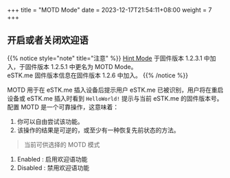 +++
title = "MOTD Mode"
date =  2023-12-17T21:54:11+08:00
weight = 7
+++

## 开启或者关闭欢迎语

{{% notice style="note" title="注意" %}}
[Hint Mode](./hint-mode) 于固件版本 1.2.3.1 中加入，于固件版本 1.2.5.1 中更名为 MOTD Mode。  
eSTK.me 固件版本信息在固件版本 1.2.6 中加入。
{{% /notice %}}

MOTD 用于在 eSTK.me 插入设备后提示用户 eSTK.me 已被识别，用户将在重启设备或 eSTK.me 插入时看到 `HelloWorld!` 提示与当前 eSTK.me 的固件版本号。  
配置 MOTD 是一个可靠操作，这意味着：

1. 你可以自由尝试该功能。
2. 该操作的结果是可逆的，或至少有一种恢复先前状态的方法。

>当前可供选择的 MOTD 模式

1. Enabled : 启用欢迎语功能
2. Disabled : 禁用欢迎语功能
